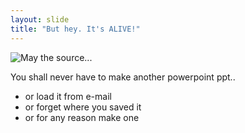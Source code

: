 ```yaml
---
layout: slide
title: "But hey. It's ALIVE!"
---
```

![May the source...](https://cdn-images-1.medium.com/max/1600/1*v5o3JVZVH_74c8gl-k6Pmw.jpeg)

You shall never have to make another powerpoint ppt..
  - or load it from e-mail
  - or forget where you saved it
  - or for any reason make one
  
